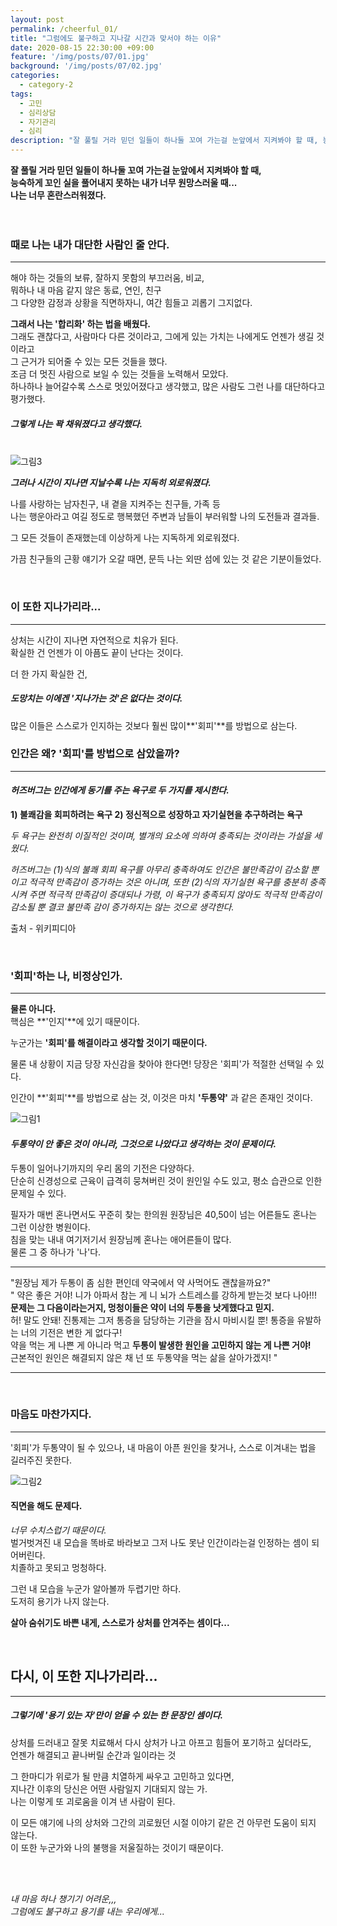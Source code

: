 ```yaml
---
layout: post
permalink: /cheerful_01/
title: "그럼에도 불구하고 지나갈 시간과 맞서야 하는 이유"
date: 2020-08-15 22:30:00 +09:00
feature: '/img/posts/07/01.jpg'
background: '/img/posts/07/02.jpg'
categories:
  - category-2
tags:
  - 고민
  - 심리상담
  - 자기관리
  - 심리
description: "잘 풀릴 거라 믿던 일들이 하나둘 꼬여 가는걸 눈앞에서 지켜봐야 할 때, 능숙하게 꼬인 실을 풀어내지 못하는 내가 너무 원망스러울 때... 나는 너무 혼란스러워졌다."
---
```


**잘 풀릴 거라 믿던 일들이 하나둘 꼬여 가는걸 눈앞에서 지켜봐야 할 때, <br>능숙하게 꼬인 실을 풀어내지 못하는 내가 너무 원망스러울 때...<br>나는 너무 혼란스러워졌다.**<br><br><br>

### 때로 나는 내가 대단한 사람인 줄 안다.

***

해야 하는 것들의 보류, 잘하지 못함의 부끄러움, 비교, <br>뭐하나 내 마음 같지 않은 동료, 연인, 친구<br>
그 다양한 감정과 상황을 직면하자니, 여간 힘들고 괴롭기 그지없다.<br>

**그래서 나는 '합리화' 하는 법을 배웠다.**<br>
그래도 괜찮다고, 사람마다 다른 것이라고, 그에게 있는 가치는 나에게도 언젠가 생길 것이라고<br>
그 근거가 되어줄 수 있는 모든 것들을 했다.<br>
조금 더 멋진 사람으로 보일 수 있는 것들을 노력해서 모았다.<br>
하나하나 늘어갈수록 스스로 멋있어졌다고 생각했고, 많은 사람도 그런 나를 대단하다고 평가했다.

##### 그렇게 나는 꽉 채워졌다고 생각했다.<br>

<br>![그림3](/img/posts/07/03.jpg)

***그러나 시간이 지나면 지날수록 나는 지독히 외로워졌다.***<br>

나를 사랑하는 남자친구, 내 곁을 지켜주는 친구들, 가족 등<br>나는 행운아라고 여길 정도로 행복했던 주변과 남들이 부러워할 나의 도전들과 결과들.<br>

그 모든 것들이 존재했는데 이상하게 나는 지독하게 외로워졌다.<br>

가끔 친구들의 근황 얘기가 오갈 때면, 문득 나는 외딴 섬에 있는 것 같은 기분이들었다.<br>

<br>



### 이 또한 지나가리라...

***

상처는 시간이 지나면 자연적으로 치유가 된다.<br>
확실한 건 언젠가 이 아픔도 끝이 난다는 것이다.

더 한 가지 확실한 건,<br>

##### 도망치는 이에겐 '지나가는 것'은 없다는 것이다.

많은 이들은 스스로가 인지하는 것보다 훨씬 많이**'회피'**를 방법으로 삼는다.<br>



### 인간은 왜? '회피'를 방법으로 삼았을까?

***

#### *허즈버그는 인간에게 동기를 주는 욕구로 두 가지를 제시한다.*

**1) 불쾌감을 회피하려는 욕구
2) 정신적으로 성장하고 자기실현을 추구하려는 욕구**

*두 욕구는 완전히 이질적인 것이며, 별개의 요소에 의하여 충족되는 것이라는 가설을 세웠다.*

*허즈버그는 (1)식의 불쾌 회피 욕구를 아무리 충족하여도 인간은 불만족감이 감소할 뿐이고 적극적 만족감이 증가하는 것은 아니며, 또한 (2)식의 자기실현 욕구를 충분히 충족 시켜 주면 적극적 만족감이 증대되나 가령, 이 욕구가 충족되지 않아도 적극적 만족감이 감소될 뿐 결코 불만족 감이 증가하지는 않는 것으로 생각한다.*

출처 - 위키피디아

<br>



### '회피'하는 나, 비정상인가.

***

**물론 아니다.**<br>핵심은 **'인지'**에 있기 때문이다.<br>

누군가는 **'회피'를 해결이라고 생각할 것이기 때문이다.**

물론 내 상황이 지금 당장 자신감을 찾아야 한다면! 당장은 '회피'가 적절한 선택일 수 있다.<br>

인간이 **'회피'**를 방법으로 삼는 것, 이것은 마치 **'두통약'** 과 같은 존재인 것이다.<br>



![그림1](/img/posts/07/01.jpg)

#### *두통약이 안 좋은 것이 아니라, 그것으로 나았다고 생각하는 것이 문제이다.*

두통이 일어나기까지의 우리 몸의 기전은 다양하다.<br>
단순히 신경성으로 근육이 급격히 뭉쳐버린 것이 원인일 수도 있고, 평소 습관으로 인한 문제일 수 있다.

필자가 매번 혼나면서도 꾸준히 찾는 한의원 원장님은 40,50이 넘는 어른들도 혼나는 그런 이상한 병원이다.<br>
침을 맞는 내내 여기저기서 원장님께 혼나는 애어른들이 많다.<br>
물론 그 중 하나가 '나'다.

---

"원장님 제가 두통이 좀 심한 편인데 약국에서 약 사먹어도 괜찮을까요?"<br>
" 약은 좋은 거야! 니가 아파서 참는 게 니 뇌가 스트레스를 강하게 받는것 보다 나아!!! <br>
**문제는 그 다음이라는거지, 멍청이들은 약이 너의 두통을 낫게했다고 믿지.** <br>허! 말도 안돼! 진통제는 그저 통증을 담당하는 기관을 잠시 마비시킬 뿐! 통증을 유발하는 너의 기전은 변한 게 없다구!<br>약을 먹는 게 나쁜 게 아니라 먹고 **두통이 발생한 원인을 고민하지 않는 게 나쁜 거야!** <br>근본적인 원인은 해결되지 않은 채 넌 또 두통약을 먹는 삶을 살아가겠지! "

---

<br>

### 마음도 마찬가지다.

***

'회피'가 두통약이 될 수 있으나, 내 마음이 아픈 원인을 찾거나, 스스로 이겨내는 법을 길러주진 못한다. <br>



![그림2](/img/posts/07/02.jpg)

#### 직면을 해도 문제다.

*너무 수치스럽기 때문이다.*<br>
벌거벗겨진 내 모습을 똑바로 바라보고 그저 나도 못난 인간이라는걸 인정하는 셈이 되어버린다.<br>
치졸하고 못되고 멍청하다.

그런 내 모습을 누군가 알아볼까 두렵기만 하다.<br>
도저히 용기가 나지 않는다.<br>

**살아 숨쉬기도 바쁜 내게, 스스로가 상처를 안겨주는 셈이다...**<br>

<br>

## 다시, 이 또한 지나가리라...

***

##### *그렇기에 '용기 있는 자'만이 얻을 수 있는 한 문장인 셈이다.*

상처를 드러내고 잘못 치료해서 다시 상처가 나고 아프고 힘들어 포기하고 싶더라도, <br>언젠가 해결되고 끝나버릴 순간과 일이라는 것

그 한마디가 위로가 될 만큼 치열하게 싸우고 고민하고 있다면, <br>지나간 이후의 당신은 어떤 사람일지 기대되지 않는 가.<br>
나는 이렇게 또 괴로움을 이겨 낸 사람이 된다.<br>

이 모든 얘기에 나의 상처와 그간의 괴로웠던 시절 이야기 같은 건 아무런 도움이 되지 않는다.<br>
이 또한 누군가와 나의 불행을 저울질하는 것이기 때문이다.

<br>

<br>

*내 마음 하나 챙기기 어려운,,,<br>
그럼에도 불구하고 용기를 내는 우리에게...*